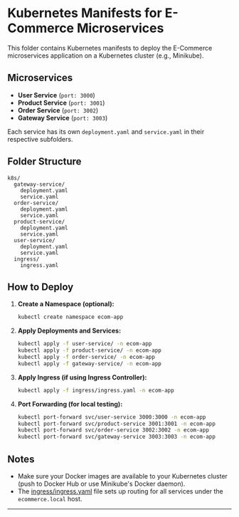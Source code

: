 # Kubernetes Manifests for E-Commerce Microservices

This folder contains Kubernetes manifests to deploy the E-Commerce microservices application on a Kubernetes cluster (e.g., Minikube).

## Microservices

- **User Service** (`port: 3000`)
- **Product Service** (`port: 3001`)
- **Order Service** (`port: 3002`)
- **Gateway Service** (`port: 3003`)

Each service has its own `deployment.yaml` and `service.yaml` in their respective subfolders.

## Folder Structure

```
k8s/
  gateway-service/
    deployment.yaml
    service.yaml
  order-service/
    deployment.yaml
    service.yaml
  product-service/
    deployment.yaml
    service.yaml
  user-service/
    deployment.yaml
    service.yaml
  ingress/
    ingress.yaml
```

## How to Deploy

1. **Create a Namespace (optional):**
   ```sh
   kubectl create namespace ecom-app
   ```

2. **Apply Deployments and Services:**
   ```sh
   kubectl apply -f user-service/ -n ecom-app
   kubectl apply -f product-service/ -n ecom-app
   kubectl apply -f order-service/ -n ecom-app
   kubectl apply -f gateway-service/ -n ecom-app
   ```

3. **Apply Ingress (if using Ingress Controller):**
   ```sh
   kubectl apply -f ingress/ingress.yaml -n ecom-app
   ```

4. **Port Forwarding (for local testing):**
   ```sh
   kubectl port-forward svc/user-service 3000:3000 -n ecom-app
   kubectl port-forward svc/product-service 3001:3001 -n ecom-app
   kubectl port-forward svc/order-service 3002:3002 -n ecom-app
   kubectl port-forward svc/gateway-service 3003:3003 -n ecom-app
   ```

## Notes

- Make sure your Docker images are available to your Kubernetes cluster (push to Docker Hub or use Minikube's Docker daemon).
- The [ingress/ingress.yaml](ingress/ingress.yaml) file sets up routing for all services under the `ecommerce.local` host.

---